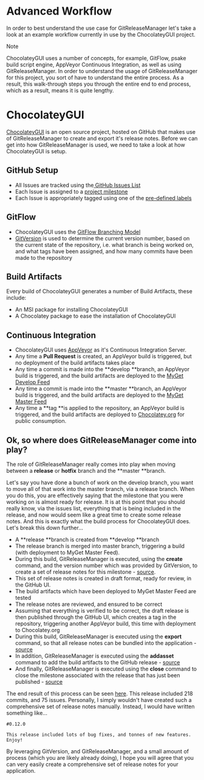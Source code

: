 # Advanced Workflow

In order to best understand the use case for GitReleaseManager let's take a look at an example workflow currently in use by the ChocolateyGUI project.

<div class="admonition note">
    <p class="first admonition-title">Note</p>
    <p class="last">
        ChocolateyGUI uses a number of concepts, for example, GitFlow, psake build script engine, AppVeyor Continuous Integration, as well as using GitReleaseManager.  In order to understand the usage of GitReleaseManager for this project, you sort of have to understand the entire process.  As a result, this walk-through steps you through the entire end to end process, which as a result, means it is quite lengthy.
    </p>
</div>

# ChocolateyGUI 
[ChocolateyGUI](https://github.com/chocolatey/ChocolateyGUI) is an open source project, hosted on GitHub that makes use of GitReleaseManager to create and export it's release notes.  Before we can get into how GitReleaseManager is used, we need to take a look at how ChocolateyGUI is setup.

## GitHub Setup 
  * All Issues are tracked using the[ GitHub Issues List](https://github.com/chocolatey/ChocolateyGUI/issues) 
  * Each Issue is assigned to a [project milestone](https://github.com/chocolatey/ChocolateyGUI/milestones) 
  * Each Issue is appropriately tagged using one of the [pre-defined labels](https://github.com/chocolatey/ChocolateyGUI/labels) 

## GitFlow 
  * ChocolateyGUI uses the [GitFlow Branching Model](http://nvie.com/posts/a-successful-git-branching-model/) 
  * [GitVersion](https://github.com/ParticularLabs/GitVersion) is used to determine the current version number, based on the current state of the repository, i.e. what branch is being worked on, and what tags have been assigned, and how many commits have been made to the repository

## Build Artifacts
Every build of ChocolateyGUI generates a number of Build Artifacts, these include:
  * An MSI package for installing ChocolateyGUI
  * A Chocolatey package to ease the installation of ChocolateyGUI

## Continuous Integration 

  * ChocolateyGUI uses [AppVeyor](http://www.appveyor.com/) as it's Continuous Integration Server. 
  * Any time a **Pull Request** is created, an AppVeyor build is triggered, but no deployment of the build artifacts takes place
  * Any time a commit is made into the **develop **branch, an AppVeyor build is triggered, and the build artifacts are deployed to the [MyGet Develop Feed](https://www.myget.org/feed/Packages/ghrm_develop)
  * Any time a commit is made into the **master **branch, an AppVeyor build is triggered, and the build artifacts are deployed to the [MyGet Master Feed](https://www.myget.org/feed/Packages/ghrm_master)
  * Any time a **tag **is applied to the repository, an AppVeyor build is triggered, and the build artifacts are deployed to [Chocolatey.org](https://chocolatey.org/) for public consumption.

## Ok, so where does GitReleaseManager come into play?
 
The role of GitReleaseManager really comes into play when moving between a **release** or **hotfix** branch and the **master **branch.  

Let's say you have done a bunch of work on the develop branch, you want to move all of that work into the master branch, via a release branch.  When you do this, you are effectively saying that the milestone that you were working on is almost ready for release.  It is at this point that you should really know, via the issues list, everything that is being included in the release, and now would seem like a great time to create some release notes.  And this is exactly what the build process for ChocolateyGUI does.  Let's break this down further...

  * A **release **branch is created from **develop **branch 
  * The release branch is merged into master branch, triggering a build (with deployment to MyGet Master Feed).
  * During this build, GitReleaseManager is executed, using the **create** command, and the version number which was provided by GitVersion, to create a set of release notes for this milestone - [source](https://github.com/chocolatey/ChocolateyGUI/blob/09b78495ebc9d334fedf351b021fd7e215c5cf87/BuildScripts/default.ps1#L687).
  * This set of release notes is created in draft format, ready for review, in the GitHub UI.
  * The build artifacts which have been deployed to MyGet Master Feed are tested
  * The release notes are reviewed, and ensured to be correct
  * Assuming that everything is verified to be correct, the draft release is then published through the GitHub UI, which creates a tag in the repository, triggering another AppVeyor build, this time with deployment to Chocolatey.org
  * During this build, GitReleaseManager is executed using the **export** command, so that all release notes can be bundled into the application - [source](https://github.com/chocolatey/ChocolateyGUI/blob/09b78495ebc9d334fedf351b021fd7e215c5cf87/BuildScripts/default.ps1#L707)
  * In addition, GitReleaseManager is executed using the **addasset** command to add the build artifacts to the GitHub release - [source](https://github.com/chocolatey/ChocolateyGUI/blob/09b78495ebc9d334fedf351b021fd7e215c5cf87/BuildScripts/default.ps1#L731) 
  * And finally, GitReleaseManager is executed using the **close** command to close the milestone associated with the release that has just been published - [source](https://github.com/chocolatey/ChocolateyGUI/blob/09b78495ebc9d334fedf351b021fd7e215c5cf87/BuildScripts/default.ps1#L753) 

The end result of this process can be seen [here](https://github.com/chocolatey/ChocolateyGUI/releases/tag/0.12.0).  This release included 218 commits, and 75 issues.  Personally, I simply wouldn't have created such a comprehensive set of release notes manually.  Instead, I would have written something like...

```
#0.12.0

This release included lots of bug fixes, and tonnes of new features.  Enjoy!
```

By leveraging GitVersion, and GitReleaseManager, and a small amount of process (which you are likely already doing), I hope you will agree that you can very easily create a comprehensive set of release notes for your application.